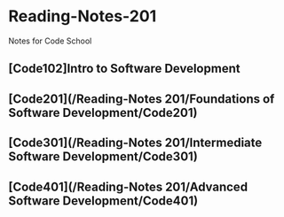 # Reading-Notes-201

Notes for Code School

## [Code102]Intro to Software Development

## [Code201](/Reading-Notes 201/Foundations of Software Development/Code201)

## [Code301](/Reading-Notes 201/Intermediate Software Development/Code301)

## [Code401](/Reading-Notes 201/Advanced Software Development/Code401)